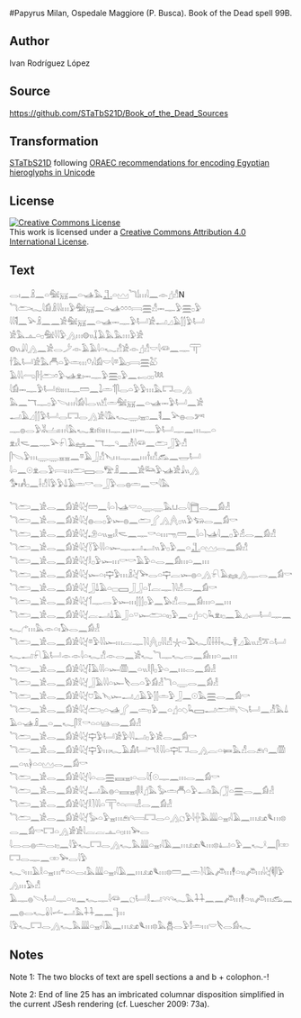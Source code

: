 #Papyrus Milan, Ospedale Maggiore (P. Busca). Book of the Dead spell 99B.

## Author 

Ivan Rodríguez López

## Source 

https://github.com/STaTbS21D/Book_of_the_Dead_Sources

## Transformation 

[STaTbS21D](https://statbs21d.github.io/) following [ORAEC recommendations for encoding Egyptian hieroglyphs in Unicode](https://github.com/oraec/recommendations-encoding-hieroglyphs)

## License 

<a rel="license" href="http://creativecommons.org/licenses/by/4.0/"><img alt="Creative Commons License" style="border-width:0" src="https://i.creativecommons.org/l/by/4.0/88x31.png" /></a><br />This work is licensed under a <a rel="license" href="http://creativecommons.org/licenses/by/4.0/">Creative Commons Attribution 4.0 International License</a>.

## Text 

<hiero><rubrum>𓂋𓏤𓈖𓏎𓈖𓏏𓅕𓄚𓈖𓏏𓊛𓅓𓊻𓏏𓈉𓆓𓌃𓏥𓇋𓈖</rubrum>𓁹𓊨𓀭N<br>
<rubrum>𓆓𓂧𓆑</rubrum>𓇋𓀁𓏎𓇋𓇋𓏥𓅱𓅕𓄚𓈖𓏏𓊛𓏌𓏌𓏌𓇯𓈗𓀭𓋭𓊃𓅱𓈗𓊪𓅱<br>
𓇋𓇋𓌟𓈖𓅪𓏎𓈖𓈖𓀀𓅕𓄚𓈖𓏏𓊛𓋭𓊃𓅱𓂡𓀀𓂝𓈎𓄿𓂭𓂭𓅱𓂡<br>
𓀀𓅓𓊵𓏏𓊪𓅕𓇋𓇋𓅱𓂻𓏥𓊗𓏭𓆼𓄿𓅓𓅓𓏥𓅱𓀀<br>
𓊗𓏭𓇍𓇋𓂻𓈖𓀀𓂋𓌳𓁹𓄿𓄿𓇋𓏏𓆑𓀭𓀀𓁹𓊨𓀭𓎟𓇋𓆛𓈖𓊃𓋳<br>
𓌂𓅓𓂡𓀀𓅓𓄫𓏏𓅱𓏛𓏥𓄣𓏤𓇋𓀁𓎟𓇋𓎼𓄿𓊪𓇯𓈗𓅷<br>
𓄿𓇋𓇋𓂺𓋴𓐪𓂧𓏌𓅱𓊛𓁷𓏤𓋭𓊃𓅱𓈗𓊪𓅱𓈖<rubrum>𓉻𓊪𓊪𓆙</rubrum><br>
𓇋𓀁𓋭𓊃𓅱𓂡𓁶𓏤𓏥𓊃𓏠𓈖𓍖𓏛𓄊𓋴𓂋𓏏𓅱𓅱𓏥𓅓𓉐𓂋𓂻<br>
𓅓𓈖𓄓𓊃𓊪𓅱𓌪𓏥𓇋𓀁𓇋𓂋𓏭𓀹𓏛𓅕𓄚𓈖𓏏𓊛𓋭𓅱𓂡𓈖𓀀<br>
𓂝𓄿𓈎𓂭𓂭𓅱𓂡𓂋𓉐𓂋𓂻𓀀𓇋𓅓𓆑𓇾𓏤𓈇𓊪𓈖𓌟𓈖𓅪𓐍𓂋𓀒<br>
𓊃𓐍𓂋𓅱𓀡𓐟𓏤𓏥𓇋𓅓𓆑𓁷𓏤𓁶𓏤𓏥𓊃𓈖𓏥𓋭𓊃𓅱𓂡𓊃𓈖𓏥𓊃𓏏<br>
𓁷𓏤𓎛𓌼𓈖𓊃𓅪𓍯𓄿𓈐𓈖𓄓𓊃𓄹𓈖𓁚𓇋𓆛𓈖𓂧𓃀𓅱𓀭<br>
𓋴𓌫𓅱𓏥𓇾𓇾𓈇𓈇𓈖𓎼𓄿𓃀𓀭𓊦𓏥𓊃𓈖𓏥𓌂𓏤𓀭𓃹𓈖𓉿𓂡<br>
𓇋𓏏𓈖𓇳𓁷𓂋𓅱𓇯𓏥𓂧𓈙𓂋𓅟𓏎𓈖𓈖𓀀𓃛𓅱𓊛𓀀𓇍𓏭𓂻<br>
𓅜𓏤𓀻𓊪𓈖𓌢𓀭𓇋𓅱𓅱𓍑𓄿𓏛𓎡𓂋𓃀𓅱𓂋𓐍𓏛𓈖𓎡𓇋𓅓<br>
<br>
<rubrum>𓆓𓂧𓈖𓀀𓂋𓈖𓀁𓀀𓇋𓋔𓏠𓈖𓇋𓏏𓌙𓊛</rubrum>𓎟𓏏𓇾𓇾𓅓𓂓𓂋𓇋𓉬𓂋𓈖𓀁𓁐<br>
<rubrum>𓆓𓂧𓈖𓀀𓂋𓈖𓀁𓀀𓇋𓋔𓐍𓂋𓊪𓅱𓆱</rubrum>𓐍𓈖𓂧𓂾𓂻𓐑𓊪𓏭𓅱𓃓𓂋𓈖𓀁𓎡<br>
<rubrum>𓆓𓂧𓈖𓀀𓂋𓈖𓀁𓀀𓇋𓋔𓄂𓏏𓏭𓈇𓏤</rubrum>𓎛𓌼𓈖𓊃𓎡𓏏𓏥𓁸𓏠𓈖𓇋𓏏𓌙𓊛𓇋𓈖𓊪𓅱𓁢𓂋𓈖𓀁𓀭<br>
<rubrum>𓆓𓂧𓈖𓀀𓂋𓈖𓀁𓀀𓇋𓋔𓇅𓅱𓇋𓇋𓏏𓆱</rubrum>𓊃𓂝𓂝𓏭𓅱𓊪𓅱𓈖𓏏𓊻𓏏𓈉𓂋𓈖𓀁𓀭<br>
<rubrum>𓆓𓂧𓈖𓀀𓂋𓈖𓀁𓀀𓇋𓋔𓎛𓊪𓅱𓆱𓏥</rubrum>𓎡𓎡𓄿𓅱𓏏𓂋𓈖𓀁𓏥𓏏𓈖𓏥<br>
<rubrum>𓆓𓂧𓈖𓀀𓂋𓈖𓀁𓀀𓇋𓋔𓆱𓏏𓏤𓊡𓅱𓏥</rubrum>𓏎𓋔𓅨𓂋𓏏𓊡𓐛𓆱𓐍𓏏𓂻𓍯𓄿𓈐𓂻𓊃𓂋𓈖𓀁𓎡<br>
<rubrum>𓆓𓂧𓈖𓀀𓂋𓈖𓀁𓀀𓇋𓋔𓃀𓍑𓄿𓏏𓊌</rubrum>𓈙𓃀𓃀𓏏𓄈𓐛𓊃𓍘𓇋𓀭𓂋𓈖𓀁𓎡<br>
<rubrum>𓆓𓂧𓈖𓀀𓂋𓈖𓀁𓀀𓇋𓋔𓄊𓊃𓂋𓅱𓆱𓏥</rubrum>𓂭𓂭𓂭𓊪𓅱𓈖𓅃𓀭𓂋𓈖𓀁𓏥𓏏𓈖𓏥<br>
<rubrum>𓆓𓂧𓈖𓀀𓂋𓈖𓀁𓀀𓇋𓋔𓐛𓂝𓍑𓄿𓃀𓏏𓎺𓆱</rubrum>𓂧𓏏𓏤𓊪𓅱𓈖𓏏𓊨𓏏𓆇𓆗𓁷𓏤𓊪𓈖𓄿𓈎𓂷𓂡𓊃𓈖𓆑𓂐𓏥𓅓𓁹𓏏𓏤𓅃𓂋𓈖𓀁𓁐<br>
<rubrum>𓆓𓂧𓈖𓀀𓂋𓈖𓀁𓀀𓇋𓋔𓎼𓅱𓇋𓇋𓆱𓏥</rubrum>𓐛𓊃𓍘𓇋𓐑𓊪𓇋𓇋𓀭𓇼𓏏𓅐𓆑𓏁𓌢𓌢𓌢𓆑𓇉𓈎𓄿𓏭𓀭𓎁𓏏𓂡𓆑𓂝𓍯𓄿𓂡𓁹𓁹𓇋𓏏𓆑𓀭𓁹𓂋𓈖𓀀𓆑𓆓𓊃𓆑𓂋𓈖𓀁𓏥𓏏𓈖𓏥<br>
<rubrum>𓆓𓂧𓈖𓀀𓂋𓈖𓀁𓀀𓇋𓋔𓄥𓄿𓇋𓇋𓏏𓆱</rubrum>𓏃𓈖𓏏𓏭𓎛𓋴𓊪𓅱𓏏𓈖𓏥𓂋𓈖𓀁𓁐<br>
<rubrum>𓆓𓂧𓈖𓀀𓂋𓈖𓀁𓀀𓇋𓋔𓃀𓄿𓇋𓇋𓏏𓆱</rubrum>𓌸𓂋𓏏𓅱𓀁𓁐𓆓𓏏𓇾𓂋𓈖𓀁𓁐<br>
<rubrum>𓆓𓂧𓈖𓀀𓂋𓈖𓀁𓀀𓇋𓋔𓈞𓅓𓊦𓆱</rubrum>𓂝𓈎𓄿𓅱𓂭𓂭𓏛𓅱𓃀𓈖𓇳𓅓𓈗𓂋𓈖𓀁𓎡<br>
<rubrum>𓆓𓂧𓈖𓀀𓂋𓈖𓀁𓀀𓇋𓋔𓂧𓊪𓏏𓊛</rubrum>𓂾𓈖𓏛𓊪𓅱𓈖𓏏𓊨𓏏𓆇𓆗𓈙𓂝𓂧𓄦𓌪𓂡𓈖𓁚𓅓𓍑𓄿𓏏𓊛𓏎𓈖𓏏𓈖𓆑𓋴𓎝𓎡𓏏𓏏𓊞𓂋𓈖𓀁𓁐<br>
<rubrum>𓆓𓂧𓈖𓀀𓂋𓈖𓀁𓀀𓇋𓋔𓊡𓅱𓂡𓀀</rubrum>𓅱𓇋𓇋𓂝𓊪𓅱𓀀𓂋𓈖𓀁𓎡<br>
<rubrum>𓆓𓂧𓈖𓀀𓂋𓈖𓀁𓀀𓇋𓋔𓊡𓅱𓏥</rubrum>𓆑𓄿𓀋𓂡𓎔𓎛𓇋𓇋𓏏𓊡𓉐𓂋𓂻𓐛𓏏𓍃𓅓𓀭𓂋𓂉𓏤𓄹𓈖𓏃𓈖𓏏𓏭𓋀𓏏𓏏𓈉𓂋𓈖𓀁𓎡<br>
<rubrum>𓆓𓂧𓈖𓀀𓂋𓈖𓀁𓀀𓇋𓋔𓇋𓏏𓂋𓈗𓈘𓈇𓏤</rubrum>𓏏𓂋𓇋𓆴𓇳𓊃𓈖𓏥𓂋𓈖𓀁𓎡<br>
<rubrum>𓆓𓂧𓈖𓀀𓂋𓈖𓀁𓀀𓇋𓋔𓂝𓅓𓐍𓏏𓈘𓈇𓏤</rubrum>𓋴𓎛𓊨𓅓𓅭𓏛𓄫𓏏𓅱𓂝𓏤𓅓𓃂𓏏𓈗𓂋𓈖𓀁𓁐<br>
<rubrum>𓆓𓂧𓈖𓀀𓂋𓈖𓀁𓀀𓇋𓋔𓎛𓍘𓇋𓇋𓏏𓋳</rubrum>𓏌𓏏𓇯𓁐𓂋𓈖𓀁𓁐<br>
<rubrum>𓆓𓂧𓈖𓀀𓂋𓈖𓀁𓀀𓇋𓋔𓅭𓏏𓅱𓈇𓏥</rubrum>𓂉𓏤𓄹𓇯𓉐𓂋𓏏𓂻𓐎𓅱𓇋𓏶𓅓𓇏𓏏𓈇𓏤𓇋𓄿𓈖𓏥𓃭𓆰𓏥𓊖𓂋𓈖𓀁𓎡𓉐𓏏𓂻𓀂𓀀𓇋𓐛𓐛𓊵𓏏𓊪𓏥𓅨𓂋<br>
<rubrum>𓇋𓂋𓂋𓐍𓏛𓂋𓏤𓊪𓈖𓇋𓅱𓆑𓉐𓂋𓂻𓆑𓅓𓇏𓏏𓈇𓏤𓇋𓄿𓈖𓏥𓃭𓏤𓆰𓏥𓊖𓂞𓏏𓅱𓈖𓆑𓍲𓈖𓋴𓏒𓉐𓂋𓊃𓈖𓏒𓅨𓂋𓇋𓅱</rubrum><br>
<rubrum>𓆑𓄹𓏥𓄿𓎛𓏏𓈇𓏥𓍬𓏏𓏏𓂋𓏤𓅓𓇏𓏏𓈇𓏤𓇋𓄿𓈖𓏥𓃭𓆰𓏥𓊖𓏠𓈖𓏛𓍘𓇋𓅓𓌾𓏥𓇣𓏏𓏭𓌾𓏥𓇋𓋔𓌞𓋴𓅱𓂻𓏥𓅃𓀭</rubrum><br>
<rubrum>𓄿𓊃𓐍𓌪𓂡𓊃𓏏𓏭𓈖𓆑𓊃𓇋𓆛𓈖𓐎𓂡𓎛𓂝𓄹𓄹𓄹𓆑𓅓𓇑𓇑𓈖𓈖𓌾𓏥𓇣𓏏𓏭𓌾𓏥𓃹𓈖𓈖𓐍𓂋𓆑𓏇𓇋𓌡𓂝𓅓𓇑𓇑𓈖𓈖𓊹𓏥</rubrum><br>
<rubrum>𓇋𓅱𓆑𓉐𓂋𓂻𓆑𓅓𓇏𓏏𓈇𓏤𓇋𓄿𓈖𓏥𓃭𓆰𓏥𓊖𓅓𓆣𓂋𓅱𓀾𓏛𓏥𓎟𓌸𓂋𓀁𓆑</rubrum><br></hiero>

## Notes 

Note 1: The two blocks of text  are spell sections a and b \+ colophon.-!

Note 2: End of line 25 has an imbricated columnar disposition simplified in the current JSesh rendering (cf. Luescher 2009: 73a).